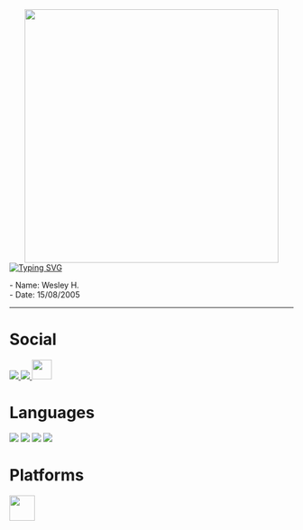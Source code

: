<div align="center">
    <img src="https://themrwest.github.io/img/gifs/1.gif" align="center" width="450">
</div>

<div>
    <a href="https://git.io/typing-svg"><img align="center" src="https://readme-typing-svg.demolab.com?font=Anta&duration=2500&pause=900&color=F7F7F7&random=false&width=435&lines=Welcome+to+My+Github;My+name+is+Wesley+H.;+Also+known+as+MrWest+;%3AD" alt="Typing SVG" /></a>
  
  <p>
    - Name: Wesley H.
    <br>
    - Date: 15/08/2005
    <br>
    
  </p>
</div>

<hr>

# Social 
<a href="https://www.youtube.com/@MrWest"> <img src="https://img.shields.io/badge/YouTube-FF0000?style=for-the-badge&logo=youtube&logoColor=white" /> </a>
<a href="https://open.spotify.com/playlist/6zEm43E42itMbHlyjq1aep?si=65a73fced207448e"> <img src="https://img.shields.io/badge/Spotify-1ED760?&style=for-the-badge&logo=spotify&logoColor=white" /> </a>
<a href="https://twitter.com/mistowest"> <img width="35px" src="https://toppng.com/uploads/preview/twitter-x-new-logo-icon-png-11692480121koxvq54was.webp" /> </a>

# Languages
<img src="https://img.shields.io/badge/Python-3776AB?style=for-the-badge&logo=python&logoColor=white" /> <img src="https://img.shields.io/badge/Lua-2C2D72?style=for-the-badge&logo=lua&logoColor=white"/>
<img src="https://img.shields.io/badge/C%2B%2B-00599C?style=for-the-badge&logo=c%2B%2B&logoColor=white" />
<img src="https://img.shields.io/badge/Java-ED8B00?style=for-the-badge&logo=java&logoColor=white" />

# Platforms
<a href="https://wokwi.com/makers/mrwest"><img src="https://scontent.fbsb10-1.fna.fbcdn.net/v/t39.30808-1/274697405_404517471478609_1469547816363376057_n.png?stp=dst-png_s200x200&_nc_cat=100&ccb=1-7&_nc_sid=f4b9fd&_nc_ohc=IW18tjHIi3kQ7kNvgG54cgt&_nc_ht=scontent.fbsb10-1.fna&oh=00_AYAoSHhWhcDCczAbXTSZMyXQX_aKkjMdaIQpszmE8hzbOQ&oe=66DE3A1A" width="45"></a>
